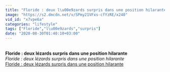 ```yaml
---
title: "Floride : deux l\u00e9zards surpris dans une position hilarante"
image: "https://s2.dmcdn.net/v/SPmy21VFxs-cfYzRE/x240"
vid_id: "x7vpe6a"
categories: "lifestyle"
tags: ["Floride","l\u00e9zards","surpris"]
date: "2020-08-30T01:40:10+03:00"
---
```

<br><b>Floride : deux lézards surpris dans une position hilarante</b><br> <i>Floride : deux lézards surpris dans une position hilarante</i><br> <u>Floride : deux lézards surpris dans une position hilarante</u>
